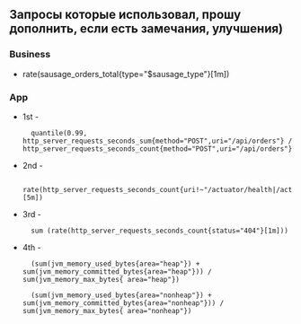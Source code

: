 ## Запросы которые использовал, прошу дополнить, если есть замечания, улучшения)

### Business
* rate(sausage_orders_total{type="$sausage_type"}[1m])

### App
* 1st - 

        quantile(0.99, http_server_requests_seconds_sum{method="POST",uri="/api/orders"} / http_server_requests_seconds_count{method="POST",uri="/api/orders"})

* 2nd -

        rate(http_server_requests_seconds_count{uri!~"/actuator/health|/actuator/prometheus"}[5m])

* 3rd -

        sum (rate(http_server_requests_seconds_count{status="404"}[1m]))

* 4th -

        (sum(jvm_memory_used_bytes{area="heap"}) + sum(jvm_memory_committed_bytes{area="heap"})) / sum(jvm_memory_max_bytes{ area="heap"})

        (sum(jvm_memory_used_bytes{area="nonheap"}) + sum(jvm_memory_committed_bytes{area="nonheap"})) / sum(jvm_memory_max_bytes{ area="nonheap"})
        

